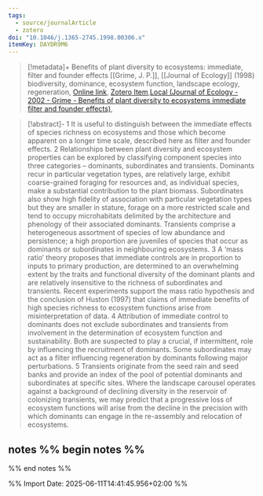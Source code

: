 ```yaml
---
tags:
  - source/journalArticle
  - zotero
doi: "10.1046/j.1365-2745.1998.00306.x"
itemKey: DAYDR9M6
---
```

>[!metadata]+
> Benefits of plant diversity to ecosystems: immediate, filter and founder effects
> [[Grime, J. P.]], 
> [[Journal of Ecology]] (1998)
> biodiversity, dominance, ecosystem function, landscape ecology, regeneration, 
> [Online link](https://onlinelibrary.wiley.com/doi/abs/10.1046/j.1365-2745.1998.00306.x), [Zotero Item](zotero://select/library/items/DAYDR9M6),[Local (Journal of Ecology - 2002 - Grime - Benefits of plant diversity to ecosystems immediate filter and founder effects)](file://C:/Users/aburg/Documents/references/zotero/storage/V52S96HV/Journal%20of%20Ecology%20-%202002%20-%20Grime%20-%20Benefits%20of%20plant%20diversity%20to%20ecosystems%20immediate%20filter%20and%20founder%20effects.pdf), 


>[!abstract]-
>1 It is useful to distinguish between the immediate effects of species richness on ecosystems and those which become apparent on a longer time scale, described here as filter and founder effects. 2 Relationships between plant diversity and ecosystem properties can be explored by classifying component species into three categories – dominants, subordinates and transients. Dominants recur in particular vegetation types, are relatively large, exhibit coarse-grained foraging for resources and, as individual species, make a substantial contribution to the plant biomass. Subordinates also show high fidelity of association with particular vegetation types but they are smaller in stature, forage on a more restricted scale and tend to occupy microhabitats delimited by the architecture and phenology of their associated dominants. Transients comprise a heterogeneous assortment of species of low abundance and persistence; a high proportion are juveniles of species that occur as dominants or subordinates in neighbouring ecosystems. 3 A ‘mass ratio’ theory proposes that immediate controls are in proportion to inputs to primary production, are determined to an overwhelming extent by the traits and functional diversity of the dominant plants and are relatively insensitive to the richness of subordinates and transients. Recent experiments support the mass ratio hypothesis and the conclusion of Huston (1997) that claims of immediate benefits of high species richness to ecosystem functions arise from misinterpretation of data. 4 Attribution of immediate control to dominants does not exclude subordinates and transients from involvement in the determination of ecosystem function and sustainability. Both are suspected to play a crucial, if intermittent, role by influencing the recruitment of dominants. Some subordinates may act as a filter influencing regeneration by dominants following major perturbations. 5 Transients originate from the seed rain and seed banks and provide an index of the pool of potential dominants and subordinates at specific sites. Where the landscape carousel operates against a background of declining diversity in the reservoir of colonizing transients, we may predict that a progressive loss of ecosystem functions will arise from the decline in the precision with which dominants can engage in the re-assembly and relocation of ecosystems.

## notes %% begin notes %%

%% end notes %%

%% Import Date: 2025-06-11T14:41:45.956+02:00 %%

